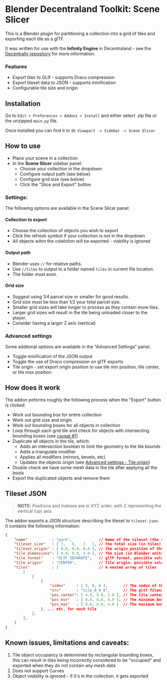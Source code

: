 # Blender Decentraland Toolkit: Scene Slicer

This is a Blender plugin for partitioning a collection into a grid of tiles and exporting each tile as a glTF.

It was written for use with the **Infinity Engine** in Decentraland - see the [Decentrally repository](https://github.com/decentraland-scenes/decentrally) for more information.

### Features

* Export tiles to GLtf - supports Draco compression
* Export tileset data to JSON - supports minification
* Configurable tile size and origin

Installation
--
Go to `Edit > Preferences > Addons > Install` and either select .zip file or the unzipped `main.py` file.

Once installed you can find it in `3D Viewport -> Sidebar -> Scene Slicer`

How to use
--
* Place your scene in a collection
* In the **Scene Slicer** sidebar panel: 
    * Choose your collection in the dropdown 
    * Configure output path (see below)
    * Configure grid size (see below)
    * Click the "Slice and Export" button

### Settings:

The following options are available in the Scene Slicer panel: 

#### Collection to export

* Choose the collection of objects you wish to export
* Click the refresh symbol if your collection is not in the dropdown
* All objects wihin the colelction will be exported - visbility is ignored

#### Output path
* Blender uses `//` for relative paths. 
* Use `//tiles` to output to a folder named `tiles` in current file location. 
* The folder must exist.


#### Grid size

* Suggest using 1/4 parcel size or smaller for good results.
* Grid size must be less than 1/2 your total parcel size. 
* Smaller grid sizes will take longer to process as they contain more tiles. 
* Larger grid sizes will result in the tile being unloaded closer to the player.
* Consider having a larger Z axis (vertical)

### Advanced settings

Some additonal options are available in the "Advanced Settings" panel.

* Toggle minification of the JSON output
* Toggle the use of Draco compression on glTF exports
* Tile origin - set export origin position to use tile min position, tile center, or tile max position


How does it work
--

The addon peforms roughly the following process when the "Export" button is clicked:

* Work out bounding box for entire collection
* Work out grid size and origin
* Work out bounding boxes for all objects in collection
* Loop through each grid tile and check for objects with intersecting bounding boxes (see [caveat #1](#known-issues-limitations-and-caveats))
* Duplicate all objects in the tile, which:
    * Adds an intersection boolean to limit the geometry to the tile bounds
    * Adds a triangulate modifier
    * Applies all modifiers (mirrors, bevels, etc)
    * Updates the objects origin (see [Advanced settings - Tile origin](#advanced-settings))
* Double check we have some mesh data in the tile after applying all the bools
* Export the duplicated objects and remove them


Tileset JSON
---

> **NOTE:** Positions and indexes are in XYZ order, with Z representing the vertical (up) axis

The addon exports a JSON structure describing the tileset to `tileset.json`.  
It contains the following information:

```json
{
	"name"           : "park",            // Name of the tileset (the collection name)
	"tileset_size"   : [ 7,   6,   2   ], // The total size (in tiles) of the tileset
	"tileset_origin" : [ 0.0, 0.0, 0.0 ], // The origin position of the tileset
	"tile_dimensions": [ 8.0, 8.0, 4.0 ], // The size (in Blender units) of each tile
    "tile_format"    : "GLTF_SEPARATE",   // glTF format, possible values are GLB, GLTF_SEPARATE
	"tile_origin"    : "CENTER",          // Tile origin, possible values are CENTER, TILE_MIN, TILE_MAX
	"tiles"          : [                  // A nested array of tiles 
		[
			[
				{ 
					"index"     : [ 0, 0, 0 ],       // The index of this tile in the tiles array
					"src"       : "tile_0_0_0",      // The gltf filename
					"pos_center": [ 4.0, 4.0, 2.0 ], // The tile center 
					"pos_min"   : [ 0.0, 0.0, 0.0 ], // The minimum bounds of this tile
					"pos_max"   : [ 8.0, 8.0, 4.0 ]  // The maximum bounds of the tile
				}, ... etc, for each tile
            ].
        ],
    ]
}
```

Known issues, limitations and caveats:
--

1) Tile object occupancy is determined by rectangular bounding boxes, this can result in tiles being incorrectly considered to be "occupied" and exported when they do not contain any mesh data
1) Does not support Curves
1) Object visibility is ignored - if it's in the collection, it gets exported